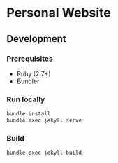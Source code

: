 # Personal Website

## Development

### Prerequisites
- Ruby (2.7+)
- Bundler

### Run locally
```bash
bundle install
bundle exec jekyll serve
```

### Build
```bash
bundle exec jekyll build
```